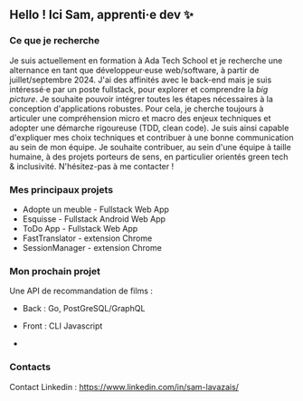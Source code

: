 ## Hello ! Ici Sam, apprenti·e dev :sparkles:

### Ce que je recherche
Je suis actuellement en formation à Ada Tech School et je recherche une alternance en tant que développeur·euse web/software, à partir de juillet/septembre 2024.
J'ai des affinités avec le back-end mais je suis intéressé·e par un poste fullstack, pour explorer et comprendre la _big picture_.
Je souhaite pouvoir intégrer toutes les étapes nécessaires à la conception d'applications robustes. Pour cela, je cherche toujours à articuler une compréhension micro et macro des enjeux techniques et adopter une démarche rigoureuse (TDD, clean code). Je suis ainsi capable d'expliquer mes choix techniques et contribuer à une bonne communication au sein de mon équipe.
Je souhaite contribuer, au sein d'une équipe à taille humaine, à des projets porteurs de sens, en particulier orientés green tech & inclusivité. N'hésitez-pas à me contacter !

### Mes principaux projets
- Adopte un meuble - Fullstack Web App
- Esquisse - Fullstack Android Web App
- ToDo App - Fullstack Web App
- FastTranslator - extension Chrome
- SessionManager - extension Chrome

### Mon prochain projet
Une API de recommandation de films :
- Back : Go, PostGreSQL/GraphQL
- Front : CLI Javascript

- 
### Contacts
Contact Linkedin : https://www.linkedin.com/in/sam-lavazais/
